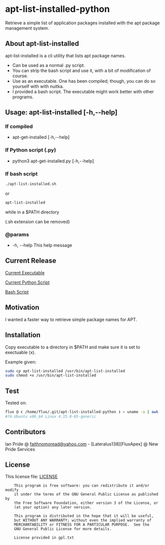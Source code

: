 # apt-list-installed-python

Retrieve a simple list of application packages installed with the apt package management system&#46;

## About apt-list-installed

apt-list-installed is a cli utility that lists apt package names&#46;

- Can be used as a normal &#46;py script&#46;
- You can strip the bash script and use it, with a bit of modification of course&#46;
- Use as an executable&#46; One has been compiled; though, you can do so yourself with with nuitka&#46;
- I provided a bash script. The executable might work better with other programs&#46;

## Usage: apt-list-installed [-h,--help]

### If compiled

- apt-get-installed [-h,--help]

### If Python script (&#46;py)

- python3 apt-get-installed&#46;py [-h,--help]

### If bash script

```bash
./apt-list-installed.sh
```

or

```bash
apt-list-installed
```

while in a &#36;PATH directory

(&#46;sh extension can be removed)

### @params

- -h, --help        This help message

## Current Release

[Current Executable](https://github.com/Lateralus138/apt-list-installed-python/releases/tag/1.10.7.19 "Release Page")

[Current Python Script](src/apt-list-installed.py "Python Script")

[Bash Script](src/apt-list-installed.sh "Bash Script")

## Motivation

I wanted a faster way to retrieve simple package names for APT&#46;

## Installation

Copy executable to a directory in &#36;PATH and make sure it is set to exectuable &#40;x&#41;&#46;

Example given&#58;

```bash
sudo cp apt-list-installed /usr/bin/apt-list-installed
sudo chmod +x /usr/bin/apt-list-installed
```

## Test

Tested on&#58;

```bash
flux @ ❨ /home/flux/.git/apt-list-installed-python ❩ > uname -a | awk '{print $4" "$12" "$1" "$3}'
#74-Ubuntu x86_64 Linux 4.15.0-65-generic

```

## Contributors

Ian Pride @ faithnomoread@yahoo.com - [Lateralus138][FluxApex] @ New Pride Services

## License

This license file: [LICENSE](LICENSE "GPLV3 License File")

```LICENSE
    This program is free software: you can redistribute it and/or modify
    it under the terms of the GNU General Public License as published by
    the Free Software Foundation, either version 3 of the License, or
    (at your option) any later version.

    This program is distributed in the hope that it will be useful,
    but WITHOUT ANY WARRANTY; without even the implied warranty of
    MERCHANTABILITY or FITNESS FOR A PARTICULAR PURPOSE.  See the
    GNU General Public License for more details.

    License provided in gpl.txt

```
